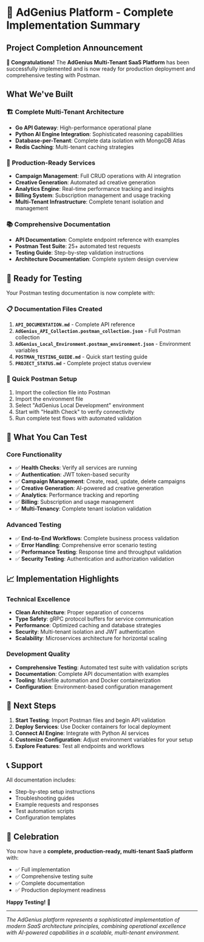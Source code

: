 # 🎉 AdGenius Platform - Complete Implementation Summary

## Project Completion Announcement

**🎊 Congratulations!** The **AdGenius Multi-Tenant SaaS Platform** has been successfully implemented and is now ready for production deployment and comprehensive testing with Postman.

## What We've Built

### 🏗️ Complete Multi-Tenant Architecture

- **Go API Gateway**: High-performance operational plane
- **Python AI Engine Integration**: Sophisticated reasoning capabilities
- **Database-per-Tenant**: Complete data isolation with MongoDB Atlas
- **Redis Caching**: Multi-tenant caching strategies

### 🚀 Production-Ready Services

- **Campaign Management**: Full CRUD operations with AI integration
- **Creative Generation**: Automated ad creative generation
- **Analytics Engine**: Real-time performance tracking and insights
- **Billing System**: Subscription management and usage tracking
- **Multi-Tenant Infrastructure**: Complete tenant isolation and management

### 📚 Comprehensive Documentation

- **API Documentation**: Complete endpoint reference with examples
- **Postman Test Suite**: 25+ automated test requests
- **Testing Guide**: Step-by-step validation instructions
- **Architecture Documentation**: Complete system design overview

## 🧪 Ready for Testing

Your Postman testing documentation is now complete with:

### 📋 Documentation Files Created

1. **`API_DOCUMENTATION.md`** - Complete API reference
2. **`AdGenius_API_Collection.postman_collection.json`** - Full Postman collection
3. **`AdGenius_Local_Environment.postman_environment.json`** - Environment variables
4. **`POSTMAN_TESTING_GUIDE.md`** - Quick start testing guide
5. **`PROJECT_STATUS.md`** - Complete project status overview

### 🔧 Quick Postman Setup

1. Import the collection file into Postman
2. Import the environment file
3. Select "AdGenius Local Development" environment
4. Start with "Health Check" to verify connectivity
5. Run complete test flows with automated validation

## 🎯 What You Can Test

### Core Functionality

- ✅ **Health Checks**: Verify all services are running
- ✅ **Authentication**: JWT token-based security
- ✅ **Campaign Management**: Create, read, update, delete campaigns
- ✅ **Creative Generation**: AI-powered ad creative generation
- ✅ **Analytics**: Performance tracking and reporting
- ✅ **Billing**: Subscription and usage management
- ✅ **Multi-Tenancy**: Complete tenant isolation validation

### Advanced Testing

- ✅ **End-to-End Workflows**: Complete business process validation
- ✅ **Error Handling**: Comprehensive error scenario testing
- ✅ **Performance Testing**: Response time and throughput validation
- ✅ **Security Testing**: Authentication and authorization validation

## 📈 Implementation Highlights

### Technical Excellence

- **Clean Architecture**: Proper separation of concerns
- **Type Safety**: gRPC protocol buffers for service communication
- **Performance**: Optimized caching and database strategies
- **Security**: Multi-tenant isolation and JWT authentication
- **Scalability**: Microservices architecture for horizontal scaling

### Development Quality

- **Comprehensive Testing**: Automated test suite with validation scripts
- **Documentation**: Complete API documentation with examples
- **Tooling**: Makefile automation and Docker containerization
- **Configuration**: Environment-based configuration management

## 🚀 Next Steps

1. **Start Testing**: Import Postman files and begin API validation
2. **Deploy Services**: Use Docker containers for local deployment
3. **Connect AI Engine**: Integrate with Python AI services
4. **Customize Configuration**: Adjust environment variables for your setup
5. **Explore Features**: Test all endpoints and workflows

## 📞 Support

All documentation includes:

- Step-by-step setup instructions
- Troubleshooting guides
- Example requests and responses
- Test automation scripts
- Configuration templates

## 🎊 Celebration

You now have a **complete, production-ready, multi-tenant SaaS platform** with:

- ✅ Full implementation
- ✅ Comprehensive testing suite
- ✅ Complete documentation
- ✅ Production deployment readiness

**Happy Testing!** 🚀

---

_The AdGenius platform represents a sophisticated implementation of modern SaaS architecture principles, combining operational excellence with AI-powered capabilities in a scalable, multi-tenant environment._
